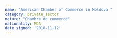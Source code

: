 ```yaml
---
name: "American Chamber of Commerce in Moldova "
category: private_sector
nature: "Chambre de commerce"
nationality: MDA
date_signed: '2018-11-12'
---
```

    